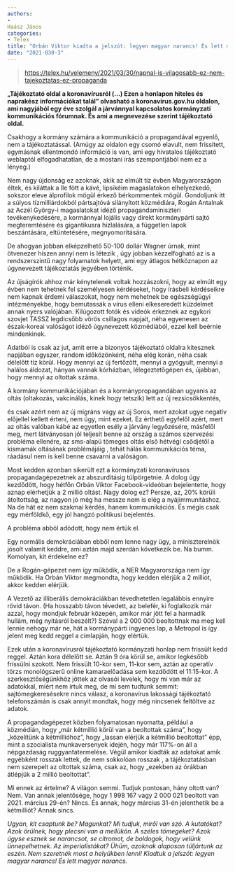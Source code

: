 ```yaml
---
authors:
- 
Haász János
categories:
- Telex
title: "Orbán Viktor kiadta a jelszót: legyen magyar narancs! És lett magyar narancs"
date: "2021-030-3"
---
```


> https://telex.hu/velemeny/2021/03/30/napnal-is-vilagosabb-ez-nem-tajekoztatas-ez-propaganda

**„Tájékoztató oldal a koronavírusról (…) Ezen a honlapon hiteles és naprakész információkat talál”  olvasható a koronavirus.gov.hu oldalon, ami nagyjából egy éve szolgál a járvánnyal kapcsolatos kormányzati kommunikációs fórumnak. És ami a megnevezése szerint tájékoztató oldal.**

Csakhogy a kormány számára a kommunikáció a propagandával egyenlő, nem a tájékoztatással. (Amúgy az oldalon egy csomó elavult, nem frissített, egymásnak ellentmondó információ is van, ami egy hivatalos tájékoztató weblaptól elfogadhatatlan, de a mostani írás szempontjából nem ez a lényeg.)

Nem nagy újdonság ez azoknak, akik az elmúlt tíz évben Magyarországon éltek, és kiláttak a lle fött a kávé, lipsikéim magaslatokon elhelyezkedő, sokszor eleve álprofilok mögül érkező bérkommentek mögül. Gondoljunk itt a súlyos tízmilliárdokból pártsajtóvá silányított közmédiára, Rogán Antalnak az Aczél György-i magaslatokat idéző propagandaminiszteri tevékenykedésére, a kormánnyal lojális vagy direkt kormánypárti sajtó megteremtésére és gigantikusra hizlalására, a független lapok beszántására, eltüntetésére, megnyomorítására.

De ahogyan jobban elképzelhető 50-100 dollár Wagner úrnak, mint ötvenezer  hiszen annyi nem is létezik , úgy jobban kézzelfogható az is a rendszerszintű nagy folyamatok helyett, ami egy átlagos hétköznapon az úgynevezett tájékoztatás jegyében történik.



Az újságírók ahhoz már kénytelenek voltak hozzászokni, hogy az elmúlt egy évben nem tehetnek fel személyesen kérdéseket, hogy írásbeli kérdéseikre nem kapnak érdemi válaszokat, hogy nem mehetnek be egészségügyi intézményekbe, hogy bemutassák a vírus elleni elkeseredett küzdelmet annak nyers valójában. Kilúgozott fotók és videók érkeznek az egykori szovjet TASSZ legdicsőbb vörös csillagos napjait, néha egyenesen az észak-koreai valóságot idéző úgynevezett közmédiából, ezzel kell beérnie mindenkinek.

Adatból is csak az jut, amit erre a bizonyos tájékoztató oldalra kitesznek  napjában egyszer, random időközönként, néha elég korán, néha csak délelőtt tíz körül. Hogy mennyi az új fertőzött, mennyi a gyógyult, mennyi a halálos áldozat, hányan vannak kórházban, lélegeztetőgépen  és, újabban, hogy mennyi az oltottak száma.

A kormány kommunikációjában és a kormánypropagandában ugyanis az oltás (oltakozás, vakcinálás, kinek hogy tetszik) lett az új rezsicsökkentés,

és csak azért nem az új migráns vagy az új Soros, mert azokat ugye negatív előjellel kellett érteni, nem úgy, mint ezeket. Ez érthető egyfelől azért, mert az oltás valóban kábé az egyetlen esély a járvány legyőzésére, másfelől meg, mert látványosan jól teljesít benne az ország  a számos szervezési probléma ellenére, az sms-alapú tömeges oltás első hétvégi csődjétől a kismamák oltásának problémájáig , tehát hálás kommunikációs téma, ráadásul nem is kell benne csavarni a valóságon.

Most kedden azonban sikerült ezt a kormányzati koronavírusos propagandagépezetnek az abszurditásig túlpörgetnie. A dolog úgy kezdődött, hogy hétfőn Orbán Viktor Facebook-videóban bejelentette, hogy aznap elérhetjük a 2 millió oltást. Nagy dolog ez? Persze, az, 20% körüli átoltottság, az nagyon jó  még ha messze nem is elég a nyájimmunitáshoz. Na de hát ez nem szakmai kérdés, hanem kommunikációs. És mégis csak egy mérföldkő, egy jól hangzó politikusi bejelentés.

A probléma abból adódott, hogy nem értük el.

Egy normális demokráciában ebből nem lenne nagy ügy, a miniszterelnök jósolt valamit keddre, ami aztán majd szerdán következik be. Na bumm. Komolyan, kit érdekelne ez?

De a Rogán-gépezet nem így működik, a NER Magyarországa nem így működik. Ha Orbán Viktor megmondta, hogy kedden elérjük a 2 milliót, akkor kedden elérjük.

A Vezető az illiberális demokráciákban tévedhetetlen  legalábbis ennyire rövid távon. (Ha hosszabb távon tévedett, az belefér, ki foglalkozik már azzal, hogy mondjuk február közepén, amikor már jött fel a harmadik hullám, még nyitásról beszélt?) Szóval a 2 000 000 beoltottnak ma meg kell lennie  nehogy már ne, hát a kormánypárti ingyenes lap, a Metropol is így jelent meg kedd reggel a címlapján, hogy elértük.

Ezek után a koronavírusról tájékoztató kormányzati honlap nem frissült kedd reggel. Aztán kora délelőtt se. Aztán 9 óra körül se, amikor legkésőbb frissülni szokott. Nem frissült 10-kor sem, 11-kor sem, aztán az operatív törzs monológszerű online kamaraelőadása sem kezdődött el 11:15-kor. A szerkesztőségünkhöz jöttek az olvasói levelek, hogy mi van már az adatokkal, miért nem írtuk meg, de mi sem tudtunk semmit: sajtómegkeresésekre nincs válasz, a koronavírus lakossági tájékoztató telefonszámán is csak annyit mondtak, hogy még nincsenek feltöltve az adatok.

A propagandagépezet közben folyamatosan nyomatta, például a közmédián, hogy „már kétmillió körül van a beoltottak száma”, hogy „közelítünk a kétmillióhoz”, hogy „lassan elérjük a kétmillió beoltottat”  épp, mint a szocialista munkaversenyek idején, hogy már 117%-on áll a népgazdaság ruggyantatermelése. Végül amikor kiadták az adatokat  amik egyébként rosszak lettek, de nem sokkolóan rosszak , a tájékoztatásban nem szerepelt az oltottak száma, csak az, hogy „ezekben az órákban átlépjük a 2 millió beoltottat”.

Mi ennek az értelme? A világon semmi. Tudjuk pontosan, hány oltott van? Nem. Van annak jelentősége, hogy 1 998 167 vagy 2 000 021 beoltott van 2021. március 29-én? Nincs. És annak, hogy március 31-én jelenthetik be a kétmilliót? Annak sincs.

*Ugyan, kit csaptunk be? Magunkat? Mi tudjuk, miről van szó. A kutatókat? Azok örülnek, hogy plecsni van a mellükön. A széles tömegeket? Azok úgyse esznek se narancsot, se citromot, de boldogok, hogy velünk ünnepelhetnek. Az imperialistákat? Ühüm, azoknak alaposan túljártunk az eszén. Nem szeretnék most a helyükben lenni! Kiadtuk a jelszót: legyen magyar narancs! És lett magyar narancs.*
